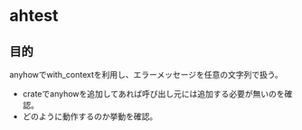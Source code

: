 # ahtest

## 目的
anyhowでwith_contextを利用し、エラーメッセージを任意の文字列で扱う。

- crateでanyhowを追加してあれば呼び出し元には追加する必要が無いのを確認。
- どのように動作するのか挙動を確認。

